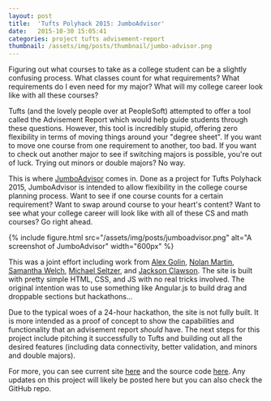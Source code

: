 ```yaml
---
layout: post
title:  'Tufts Polyhack 2015: JumboAdvisor'
date:   2015-10-30 15:05:41
categories: project tufts advisement-report
thumbnail: /assets/img/posts/thumbnail/jumbo-advisor.png
---
```


Figuring out what courses to take as a college student can be a slightly confusing process. What classes count for what requirements? What requirements do I even need for my major? What will my college career look like with all these courses?

Tufts (and the lovely people over at PeopleSoft) attempted to offer a tool called the Advisement Report which would help guide students through these questions. However, this tool is incredibly stupid, offering zero flexibility in terms of moving things around your "degree sheet". If you want to move one course from one requirement to another, too bad. If you want to check out another major to see if switching majors is possible, you're out of luck. Trying out minors or double majors? No way.

This is where [JumboAdvisor](http://ben-tanen.github.io/JumboAdvisor/) comes in. Done as a project for Tufts Polyhack 2015, JumboAdvisor is intended to allow flexibility in the college course planning process. Want to see if one course counts for a certain requirement? Want to swap around course to your heart's content? Want to see what your college career will look like with all of these CS and math courses? Go right ahead.

{% include figure.html src="/assets/img/posts/jumboadvisor.png" alt="A screenshot of JumboAdvisor" width="600px" %}

This was a joint effort including work from [Alex Golin](https://github.com/agolin95), [Nolan Martin](https://github.com/menlonoma), [Samantha Welch](https://github.com/swelch01), [Michael Seltzer](https://github.com/mseltzer94), and [Jackson Clawson](https://github.com/jclaw). The site is built with pretty simple HTML, CSS, and JS with no real tricks involved. The original intention was to use something like Angular.js to build drag and droppable sections but hackathons...

Due to the typical woes of a 24-hour hackathon, the site is not fully built. It is more intended as a proof of concept to show the capabilities and functionality that an advisement report *should* have. The next steps for this project include pitching it successfully to Tufts and building out all the desired features (including data connectivity, better validation, and minors and double majors).

For more, you can see current site [here](http://ben-tanen.github.io/JumboAdvisor/) and the source code [here](https://github.com/ben-tanen/JumboAdvisor). Any updates on this project will likely be posted here but you can also check the GitHub repo.


